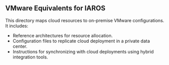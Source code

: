 ## VMware Equivalents for IAROS

This directory maps cloud resources to on-premise VMware configurations. It includes:
- Reference architectures for resource allocation.
- Configuration files to replicate cloud deployment in a private data center.
- Instructions for synchronizing with cloud deployments using hybrid integration tools.
